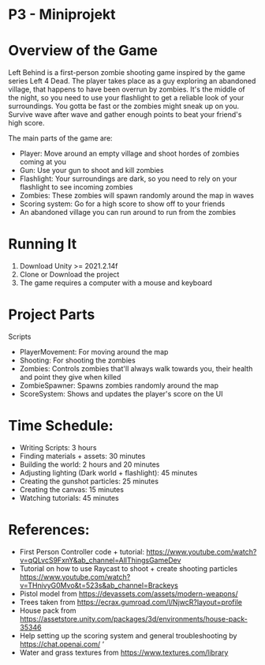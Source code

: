# P3 - Miniprojekt
# Overview of the Game
Left Behind is a first-person zombie shooting game inspired by the game series Left 4 Dead. The player takes place as a guy exploring an abandoned village, that happens to have been overrun by zombies. It's the middle of the night, so you need to use your flashlight to get a reliable look of your surroundings. You gotta be fast or the zombies might sneak up on you. Survive wave after wave and gather enough points to beat your friend's high score.

The main parts of the game are:
* Player: Move around an empty village and shoot hordes of zombies coming at you
* Gun: Use your gun to shoot and kill zombies
* Flashlight: Your surroundings are dark, so you need to rely on your flashlight to see incoming zombies
* Zombies: These zombies will spawn randomly around the map in waves
* Scoring system: Go for a high score to show off to your friends
* An abandoned village you can run around to run from the zombies

# Running It
1. Download Unity >= 2021.2.14f
2. Clone or Download the project
3. The game requires a computer with a mouse and keyboard

# Project Parts
Scripts
* PlayerMovement: For moving around the map
* Shooting: For shooting the zombies
* Zombies: Controls zombies that'll always walk towards you, their health and point they give when killed
* ZombieSpawner: Spawns zombies randomly around the map
* ScoreSystem: Shows and updates the player's score on the UI

# Time Schedule:

* Writing Scripts: 3 hours
*	Finding materials + assets: 30 minutes
*	Building the world: 2 hours and 20 minutes
*	Adjusting lighting (Dark world + flashlight): 45 minutes
*	Creating the gunshot particles: 25 minutes
*	Creating the canvas: 15 minutes
*	Watching tutorials: 45 minutes

# References:
*	First Person Controller code + tutorial: https://www.youtube.com/watch?v=qQLvcS9FxnY&ab_channel=AllThingsGameDev 
*	Tutorial on how to use Raycast to shoot + create shooting particles https://www.youtube.com/watch?v=THnivyG0Mvo&t=523s&ab_channel=Brackeys 
*	Pistol model from https://devassets.com/assets/modern-weapons/ 
*	Trees taken from https://ecrax.gumroad.com/l/NjwcR?layout=profile 
*	House pack from https://assetstore.unity.com/packages/3d/environments/house-pack-35346 
*	Help setting up the scoring system and general troubleshooting by https://chat.openai.com/ ‘
*	Water and grass textures from https://www.textures.com/library 
